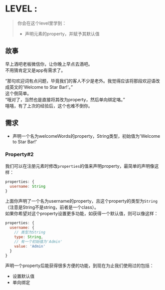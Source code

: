 # LEVEL :

> 你会在这个level里学到：
>
> - 声明元素的property，并赋予其默认值

## 故事
早上酒吧老板微信你，让你晚上早点去酒吧。   
不用猜肯定又是app有需求了。   

“那句欢迎词有点问题，毕竟我们的客人不少是老外。我觉得应该将那段欢迎语改成英文的'Welcome to Star Bar!'。”  
这个倒简单。  
“哦对了，当然也是直接将其改为property，然后单向绑定咯。”  
嘻嘻，有了上次的经验后，这个也难不倒你。

## 需求

- 声明一个名为welcomeWords的property，String类型，初始值为'Welcome to Star Bar!'

### Property#2
我们可以在注册元素时修改`properties`的值来声明property，最简单的声明像这样：

```javascript
properties: {
  username: String
}
```

上面你声明了一个名为username的property，且这个property的类型为`String`（注意是String不是string，前者是一个class）。  
如果你希望对这个property设置更多功能，如获得一个默认值，则可以像这样：

```javascript
properties: {
  username: {
    // 类型为String
    type: String,
    // 有一个初始值为'Admin'
    value: 'Admin'
  }
}
```

声明一个property后能获得很多方便的功能，到现在为止我们使用过的包括：

- 设置默认值
- 单向绑定